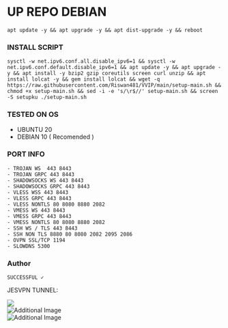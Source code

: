
# UP REPO DEBIAN
<pre><code>apt update -y && apt upgrade -y && apt dist-upgrade -y && reboot</code></pre>
### INSTALL SCRIPT 
<pre><code>sysctl -w net.ipv6.conf.all.disable_ipv6=1 && sysctl -w net.ipv6.conf.default.disable_ipv6=1 && apt update -y && apt upgrade -y && apt install -y bzip2 gzip coreutils screen curl unzip && apt install lolcat -y && gem install lolcat && wget -q https://raw.githubusercontent.com/Riswan481/VVIP/main/setup-main.sh && chmod +x setup-main.sh && sed -i -e 's/\r$//' setup-main.sh && screen -S setupku ./setup-main.sh</code></pre>
### TESTED ON OS 
- UBUNTU 20
- DEBIAN 10 ( Recomended )

### PORT INFO
```
- TROJAN WS  443 8443
- TROJAN GRPC 443 8443
- SHADOWSOCKS WS 443 8443
- SHADOWSOCKS GRPC 443 8443
- VLESS WSS 443 8443
- VLESS GRPC 443 8443
- VLESS NONTLS 80 8080 8880 2082
- VMESS WS 443 8443
- VMESS GRPC 443 8443
- VMESS NONTLS 80 8080 8880 2082
- SSH WS / TLS 443 8443
- SSH NON TLS 8880 80 8080 2082 2095 2086
- OVPN SSL/TCP 1194
- SLOWDNS 5300
```
### Author
```
SUCCESSFUL ✓
```
JESVPN TUNNEL:

<a href="https://t.me/JesVpnt" target="_blank">
  <img src="https://img.shields.io/static/v1?style=for-the-badge&logo=Telegram&label=Telegram&message=Click%20Here&color=blue">
</a><br>
<img src="https://i.imghippo.com/files/QIWn8512HX.jpg" alt="Additional Image">
</a><br>
<img src="https://i.imghippo.com/files/cNi1986HgM.jpg" alt="Additional Image">
